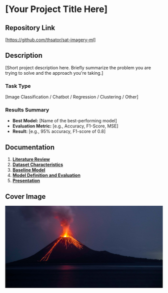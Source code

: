# [Your Project Title Here]

## Repository Link

[https://github.com/thsator/sat-imagery-ml]

## Description

[Short project description here. Briefly summarize the problem you are trying to solve and the approach you're taking.]

### Task Type

[Image Classification / Chatbot / Regression / Clustering / Other]

### Results Summary

- **Best Model:** [Name of the best-performing model]
- **Evaluation Metric:** [e.g., Accuracy, F1-Score, MSE]
- **Result:** [e.g., 95% accuracy, F1-score of 0.8]

## Documentation

1. **[Literature Review](0_LiteratureReview/README.md)**
2. **[Dataset Characteristics](1_DatasetCharacteristics/exploratory_data_analysis.ipynb)**
3. **[Baseline Model](2_BaselineModel/baseline_model.ipynb)**
4. **[Model Definition and Evaluation](3_Model/model_definition_evaluation)**
5. **[Presentation](4_Presentation/README.md)**

## Cover Image

![Project Cover Image](CoverImage/mt_ruang.jpg)
